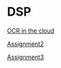 # DSP
<a href= "https://github.com/m0radt/Distributed-System-Programming/blob/main/Assignment1/Assignment%201.pdf" >OCR in the cloud</a>

<a href= "https://github.com/m0radt/Distributed-System-Programming/blob/main/Assignment2/assignment2-2.pdf" >Assignment2</a>

<a href= "https://github.com/m0radt/Distributed-System-Programming/blob/main/Assignment3/assignment3.pdf" >Assignment3</a>
